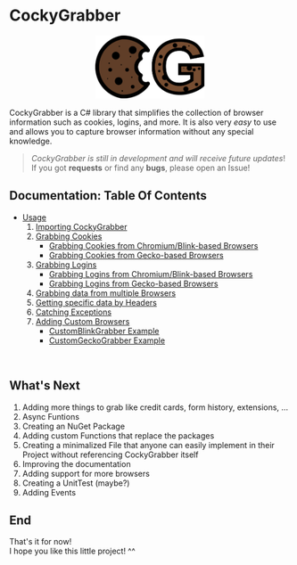 # CockyGrabber

<p align="center">
  <img src="./docs/ressources/CG_Logo.png"
    alt="Markdown CockyGrabber icon"
    style="width: 39%;" />
</p>

CockyGrabber is a C# library that simplifies the collection of browser information such as cookies, logins, and more. It is also very *easy* to use and allows you to capture browser information without any special knowledge.

> *CockyGrabber is still in development and will receive future updates*! </br>
> If you got **requests** or find any **bugs**, please open an Issue!

## Documentation: Table Of Contents

* [Usage](./docs/usage.md)
    1. [Importing CockyGrabber](./docs/usage.md#importing-cockygrabber)
    2. [Grabbing Cookies](./docs/usage.md#grabbing-cookies)
        * [Grabbing Cookies from Chromium/Blink-based Browsers](./docs/usage.md#grabbing-cookies-from-chromiumblink-based-browsers)
        * [Grabbing Cookies from Gecko-based Browsers](./docs/usage.md#grabbing-cookies-from-gecko-based-browsers)
    3. [Grabbing Logins](./docs/usage.md#grabbing-logins)
        * [Grabbing Logins from Chromium/Blink-based Browsers](./docs/usage.md#grabbing-logins-from-chromiumblink-based-browsers)
        * [Grabbing Logins from Gecko-based Browsers](./docs/usage.md#grabbing-logins-from-gecko-based-browsers)
    4. [Grabbing data from multiple Browsers](./docs/usage.md#grabbing-data-from-multiple-browsers)
    5. [Getting specific data by Headers](./docs/usage.md#getting-specific-data-by-headers)
    6. [Catching Exceptions](./docs/usage.md#catching-exceptions)
    7. [Adding Custom Browsers](./docs/usage.md#adding-custom-browsers)
        * [CustomBlinkGrabber Example](./docs/usage.md#customblinkgrabber-example)
        * [CustomGeckoGrabber Example](./docs/usage.md#customgeckograbber-example)

</br>

## What's Next

1. Adding more things to grab like credit cards, form history, extensions, ...
2. Async Funtions
3. Creating an NuGet Package
4. Adding custom Functions that replace the packages
5. Creating a minimalized File that anyone can easily implement in their Project without referencing CockyGrabber itself
6. Improving the documentation
7. Adding support for more browsers
8. Creating a UnitTest (maybe?)
9. Adding Events

## End

That's it for now!</br>
I hope you like this little project! ^^
